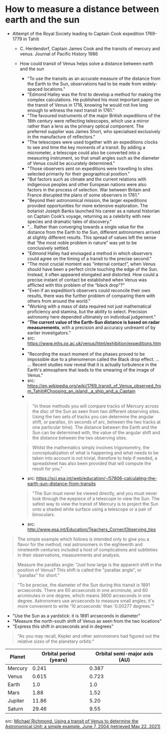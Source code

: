 # How to measure a distance between earth and the sun
  * Attempt of the Royal Society leading to Captain Cook expedition 1769-1779 in Tahiti
    * C. Herdendorf, Captain James Cook and the transits of mercury and venus. Journal of Pacific History 1986
    * How could transit of Venus helps solve a distance between earth and the sun
      * "To use the transits as an accurate measure of the distance from the Earth to the Sun, observations had to be made from widely-spaced locations."
      * "Edmond Halley was the first to develop a method for making the complex calculations. He published his most important paper on the transit of Venus in 1716, knowing he would not live long enough to witness the next transit in 1761."
      * "The favoured instruments of the major British expeditions of the 18th century were reflecting telescopes, which use a mirror rather than a lens as the primary optical component. The preferred supplier was James Short, who specialised exclusively in the manufacture of reflectors."
      * "The telescopes were used together with an expeditions clocks to see and time the key moments of a transit. By adding a micrometer, a telescope could also be converted into a measuring instrument, so that small angles such as the diameter of Venus could be accurately determined."
      * "Those observers sent on expeditions were travelling to sites selected primarily for their geographical position." 
      * "But factors such as climate and the current relations with indigenous peoples and other European nations were also factors in the process of selection. War between Britain and France disrupted the plans of some observers in 1761." 
      * "Beyond their astronomical mission, the larger expeditions provided opportunities for more extensive exploration. The botanist Joseph Banks launched his career as a natural historian on Captain Cook’s voyage, returning as a celebrity with new species and dramatic tales of discovery."
      * "... Rather than converging towards a single value for the distance from the Earth to the Sun, different astronomers arrived at slightly different results. This spread of values left the sense that “the most noble problem in nature” was yet to be conclusively settled.
      * "Edmond Halley had envisaged a method in which observers could agree on the timing of a transit to the precise second." 
      * "The most crucial moment was “internal contact”, when Venus should have been a perfect circle touching the edge of the Sun. Instead, it often appeared elongated and distorted. How could a precise instant of contact be established when Venus was afflicted with this problem of the “black drop”?"
      * "Even if an expedition’s observers could reconcile their own results, there was the further problem of comparing them with others from around the world."
      * "Working with a mass of data required not just mathematical proficiency and stamina, but the ability to select. Precision astronomy here depended ultimately on individual judgement."
      * "**The current value of the Earth-Sun distance is based on radar measurements**, with a precision and accuracy undreamt of by earlier investigators."
      * src: https://www.mhs.ox.ac.uk/venus/html/exhibition/expeditions.htm
      * 
      * "Recording the exact moment of the phases proved to be impossible due to a phenomenon called the Black drop effect. ...  ... Recent studies now reveal that it is actually turbulence in the Earth's atmosphere that leads to the smearing of the image of Venus."
      * src: https://en.wikipedia.org/wiki/1769_transit_of_Venus_observed_from_Tahiti#Choosing_an_island,_a_ship_and_a_Captain
      * 
      
      > "In these methods you will compare tracks of Mercury across the disc of the Sun as seen from two different observing sites. Using the two sets of tracks you can determine the angular shift, or parallax, (in seconds of arc, between the two tracks at one particular time). The distance between the Earth and the Sun can be determined with, the value of the angular shift and the distance between the two observing sites.

      > Whilst the mathematics simply involves trigonometry, the conceptualization of what is happening and what needs to be taken into account is not trivial, therefore to help if needed, a spreadsheet has also been provided that will compute the result for you."
      * src: https://sci.esa.int/web/education/-/57806-calculating-the-earth-sun-distance-from-transits

      > "The Sun must never be viewed directly, and you must never look through the eyepiece of a telescope to view the Sun.
      > The safest way to view the transit of Mercury is to project the Sun onto a shaded white surface using a telescope or a pair of binoculars.
      * src: http://www.esa.int/Education/Teachers_Corner/Observing_tips


> The simple example which follows is intended only to give you a flavor for the method; real astronomers in the eighteenth and nineteenth centuries included a host of complications and subtleties in their observations, measurements and analysis.

> Measure the parallax angle: "Just how large is the apparent shift in the position of Venus? This shift is called the "parallax angle", or "parallax" for short."

> "To be precise, the diameter of the Sun during this transit is 1891 arcseconds. There are 60 arcseconds in one arcminute, and 60 arcminutes in one degree, which means 3600 arcseconds in one degree. Astronomers use arcseconds to measure small angles; it's more convenient to write '10 arcseconds' than '0.00277 degrees.'"

  * "Use the Sun as a yardstick: it is 1891 arcseconds in diameter"
  * "Measure the north-south shift of Venus as seen from the two locations"
  * "Express this shift in arcseconds and in degrees"

> "As you may recall, Kepler and other astronomers had figured out the relative sizes of the planetary orbits:"

| Planet    | Orbital period (years)|  Orbital semi-major axis (AU)| 
|-----------|----------------|--------------------------|
|  Mercury  |   0.241        |       0.387              |
|  Venus    |   0.615        |       0.723              |    
|  Earth    |   1.0          |       1.0                |
|  Mars     |   1.88         |       1.52               |
|  Jupiter  |  11.86         |       5.20               |
|  Saturn   |  29.46         |       9.55               |


src: [Michael Richmond. Using a transit of Venus to determine the Astronomical Unit: a simple example. June 7, 2004 (retrieved May 22, 2021)](http://spiff.rit.edu/classes/phys445/gettys/venus_ex/venus_ex.html)

